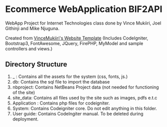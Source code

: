 Ecommerce WebApplication BIF2API
================================

WebApp Project for Internet Technologies class done by Vince Mukiiri, Joel Githinji and Mike Njuguna.

Created from [VinceMukiiri's Website Template](https://github.com/VinceMukiiri/Website-Template-CI-Bootstrap-FA/) (Includes CodeIgniter, Bootstrap3, FontAwesome, JQuery, FirePHP, MyModel and sample controllers and views.)

## Directory Structure
1. _ : Contains all the assets for the system (css, fonts, js.)
2. db: Contains the sql file to import the database
3. nbproject: Contains NetBeans Project data (not needed for functioning of the site)
4. site_data: Contains all files used by the site such as images, pdfs e.t.c
5. Application : Contains php files for codeigniter.
6. System: Contains Codeigniter core. Do not edit anything in this folder.
7. User guide: Contains CodeIngiter manual. To be deleted during deployment.
